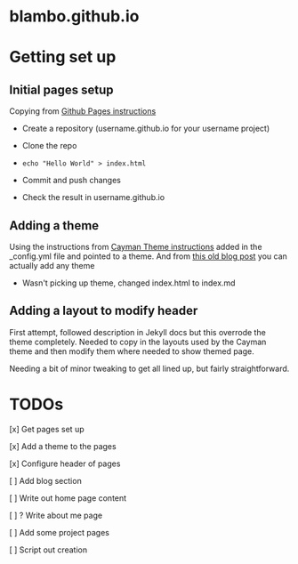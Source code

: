 # blambo.github.io

# Getting set up

## Initial pages setup

Copying from [Github Pages instructions](https://pages.github.com)

- Create a repository (username.github.io for your username project)

- Clone the repo

- `echo "Hello World" > index.html`

- Commit and push changes

- Check the result in username.github.io

## Adding a theme

Using the instructions from [Cayman Theme instructions](https://github.com/pages-themes/cayman?tab=readme-ov-file) added in the \_config.yml file and pointed to a theme. And from [this old blog post](https://github.blog/2017-11-29-use-any-theme-with-github-pages/) you can actually add any theme

- Wasn't picking up theme, changed index.html to index.md

## Adding a layout to modify header

First attempt, followed description in Jekyll docs but this overrode the theme completely. Needed to copy in the layouts used by the Cayman theme and then modify them where needed to show themed page.

Needing a bit of minor tweaking to get all lined up, but fairly straightforward.

# TODOs

[x] Get pages set up

[x] Add a theme to the pages

[x] Configure header of pages

[ ] Add blog section

[ ] Write out home page content

[ ] ? Write about me page

[ ] Add some project pages

[ ] Script out creation
